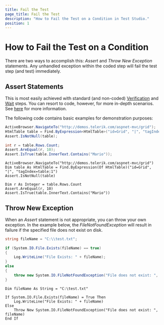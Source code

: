 ```yaml
---
title: Fail the Test
page_title: Fail the Test
description: "How to Fail the Test on a Condition in Test Studio."
position: 1
---
```

# How to Fail the Test on a Condition 

There are two ways to accomplish this: *Assert* and *Throw New Exception* statements. Any unhandled exception within the coded step will fail the test step (and test) immediately.

## Assert Statements 

This is most easily achieved with standard (and non-coded) <a href="/features/verifications/advanced-verification" target="_blank">Verification</a> and <a href="/features/verifications/Wait" target="_blank">Wait</a> steps. You can resort to code, however, for more in-depth scenarios. See <a href="/testing-framework/write-tests-in-code/intermediate-topics-wtc/html-control-suite-wtc/html-asserts" target="_blank">here</a> for more information.
 
The following code contains basic examples for demonstration purposes:

```C#
ActiveBrowser.NavigateTo("http://demos.telerik.com/aspnet-mvc/grid");
HtmlTable table = Find.ByExpression<HtmlTable>("id=Grid", "|", "tagIndex=table:1");
Assert.IsNotNull(table);
 
int r = table.Rows.Count;
Assert.AreEqual(r, 10);
Assert.IsTrue(table.InnerText.Contains("Mario"));
```
```VB
ActiveBrowser.NavigateTo("http://demos.telerik.com/aspnet-mvc/grid")
Dim table As HtmlTable = Find.ByExpression(Of HtmlTable)("id=Grid", "|", "tagIndex=table:1")
Assert.IsNotNull(table)
 
Dim r As Integer = table.Rows.Count
Assert.AreEqual(r, 10)
Assert.IsTrue(table.InnerText.Contains("Mario"))
```

## Throw New Exception 

When an *Assert* statement is not appropriate, you can throw your own exception. In the example below, the *FileNotFoundException* will result in failure if the specified file does not exist on disk.

```C#
string fileName = "C:\\test.txt";
 
if (System.IO.File.Exists(fileName) == true)
{
    Log.WriteLine("File Exists: " + fileName);
}
else
{
    throw new System.IO.FileNotFoundException("File does not exist: ", fileName);
}
```
```VB
Dim fileName As String = "C:\test.txt"
 
If System.IO.File.Exists(fileName) = True Then
    Log.WriteLine("File Exists: " + fileName)
Else
    Throw New System.IO.FileNotFoundException("File does not exist: ", fileName)
End If
```